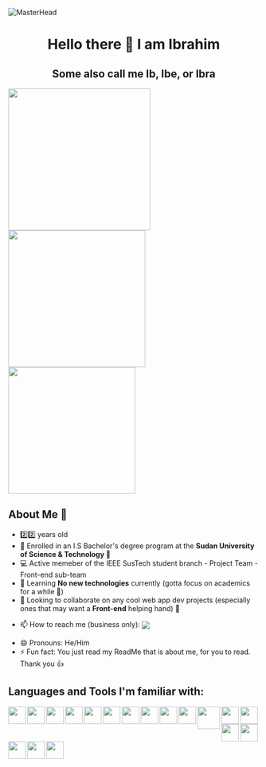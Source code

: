 ![MasterHead](https://cdn-images-1.medium.com/max/1600/1*OF0xEMkWBv-69zvmNs6RDQ.gif)
<h1 align='center'> Hello there 👋 I am Ibrahim </h1>
<h2 align='center'> Some also call me Ib, Ibe, or Ibra </h2>
<!-- Hello there stalker, what brings you within the code?? -->
<p float='left'>
  <img width='285' src='https://miro.medium.com/max/960/1*bkW3FHe6rvQSz9US6ilfQg.gif'>
  <img width='275' src='https://cdn.dribbble.com/users/505482/screenshots/1776789/nodejs-dribbble_1.gif'>
  <img width='255' src='https://kondado.com.br/assets/images/pipeline-google-cloud-storage-postgresql.gif'>
</p>

## About Me 🙂
- 2️⃣2️⃣ years old
- 🔭 Enrolled in an I.S Bachelor's degree program at the **Sudan University of Science & Technology 🏫**
- 💻 Active memeber of the IEEE SusTech student branch - Project Team - Front-end sub-team
- 🌱 Learning **No new technologies** currently (gotta focus on academics for a while :eyes:)
- 🤝 Looking to collaborate on any cool web app dev projects (especially ones that may want a **Front-end** helping hand) 🤝
<!-- - 🦉 My current favourite animals are owls, though sloths are a very close second 🦥
- 🍕 Will almost always crave Pizza or Ice Cream 🍦 -->
<!-- Is that ^ what you came to know ? -->

- 📫 How to reach me (business only): <a href='mailto:ibradbus@gmail.com?subject=Saw you on GitHub'><img align='center' src='https://img.shields.io/badge/Gmail-D14836?style=for-the-badge&logo=gmail&logoColor=white' /></a>
<!-- Add LinkedIn when ready -->
- 😄 Pronouns: He/Him
- ⚡ Fun fact: You just read my ReadMe that is about me, for you to read. Thank you 👍

## Languages and Tools I'm familiar with:
<img align='left' width='35' src='https://code.visualstudio.com/assets/images/code-stable.png'>
<img align='left' width='35' src='https://camo.githubusercontent.com/cca9ccc0829a6a09a39efa8a1907ab87b6d146b6/68747470733a2f2f73332e616d617a6f6e6177732e636f6d2f796f6e6e657474692d7375626c696d652f677261766974792f69636f6e732f7375626c696d65746578742d332d6f72616e67652e706e67'>
<img align='left' width='35' src='https://icon-library.com/images/java-icon-png/java-icon-png-15.jpg' />
<img align='left' width='35' src='https://www.freepngimg.com/download/android/72537-icons-python-programming-computer-social-tutorial.png' />
<img align='left' width='35' src='https://cdn4.iconfinder.com/data/icons/iconsimple-programming/512/html-512.png' />
<img align='left' width='35' src='https://cdn1.iconfinder.com/data/icons/logotypes/32/badge-css-3-512.png' />
<img align='left' width='35' src='https://logos-download.com/wp-content/uploads/2019/01/JavaScript_Logo.png' />
<img align='left' width='35' src='https://1.bp.blogspot.com/-mzw13XQJPYM/XgzNHXSUdXI/AAAAAAAAAYY/xeIhLBEpTQUn8huUCnWXdUX6vIR_T4UCQCPcBGAYYCw/s1600/http___pluspng.com_img-png_nodejs-png-nodejs-icon-png-50-px-1600.png' />
<img align='left' width='35' src='https://pngimg.com/uploads/php/php_PNG35.png' />
<img align='left' width='35' src='https://nedbatchelder.com/pix/django-icon-256.png' />
<img align='left' width='45' src='https://www.drupal.org/files/project-images/bootstrap-stack.png' />
<img align='left' width='35' src='https://pngimg.com/uploads/mysql/mysql_PNG23.png' />
<img align='left' width='35' src='https://i7.pngguru.com/preview/884/748/899/postgresql-computer-icons-database-angularjs-tencent.jpg' />
<img align='left' width='35' src='https://www.sapien.com/blog/wp-content/uploads/2017/10/powershell-logo.png' />
<img align='left' width='35' src='https://upload.wikimedia.org/wikipedia/commons/thumb/a/a7/React-icon.svg/1200px-React-icon.svg.png' />
<img align='left' width='35' src='https://media.zeemly.com/zeemly/product/tailwind-css.png' />
<img align='left' width='35' src='https://s3.amazonaws.com/media-p.slid.es/uploads/745186/images/4839343/redux.png' />
<img align='left' width='35' src='https://pluspng.com/img-png/javascript-logo-vector-png-file-logo-d3-svg-1079.png' />
<!-- <img align='left' width='35' src='https://www.brandignity.com/wp-content/uploads/2011/05/wordpress_logo.png' /> -->

